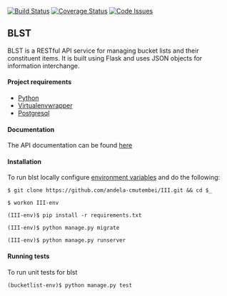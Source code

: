 [![Build Status](https://travis-ci.org/andela-cmutembei/III.svg)](https://travis-ci.org/andela-cmutembei/III)
[![Coverage Status](https://coveralls.io/repos/andela-cmutembei/III/badge.svg?branch=develop&service=github)](https://coveralls.io/github/andela-cmutembei/III?branch=develop)
[![Code Issues](https://www.quantifiedcode.com/api/v1/project/f3b027bfc00949219f46c6aa0cf5da3a/snapshot/origin:develop:HEAD/badge.svg)](https://www.quantifiedcode.com/app/project/f3b027bfc00949219f46c6aa0cf5da3a)

## BLST
BLST is a RESTful API service for managing bucket lists and their constituent items. It is built using Flask and uses JSON objects for information interchange.

#### Project requirements
- [Python](https://www.python.org/downloads/)
- [Virtualenvwrapper](https://virtualenvwrapper.readthedocs.org/en/latest/install.html)
- [Postgresql](http://www.postgresql.org/download/)

#### Documentation
The API documentation can be found [here](https://blst-api.herokuapp.com/docs)
#### Installation
To run blst locally configure [environment variables](https://github.com/andela-cmutembei/III/wiki) and do the following:
```shell
$ git clone https://github.com/andela-cmutembei/III.git && cd $_

$ workon III-env

(III-env)$ pip install -r requirements.txt

(III-env)$ python manage.py migrate

(III-env)$ python manage.py runserver
```

#### Running tests
To run unit tests for blst
```shell
(bucketlist-env)$ python manage.py test
```
